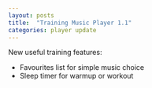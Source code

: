 ```yaml
---
layout: posts
title:  "Training Music Player 1.1"
categories: player update
---
```

New useful training features:

- Favourites list for simple music choice
- Sleep timer for warmup or workout